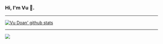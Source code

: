 ### Hi, I'm Vu 👋.

----

<a href="https://github.com/doanthevu1910"><img align="center" src="https://github-readme-stats.vercel.app/api?username=doanthevu1910&count_private=true&show_icons=true&theme=onedark" alt="Vu Doan' github stats" /></a>

----

<a href="https://github.com/doanthevu1910"><img align="center" src="https://github-readme-stats.vercel.app/api/top-langs/?username=doanthevu1910&hide=html,css,jupyter%20notebook&layout=compact&theme=onedark" /></a>
